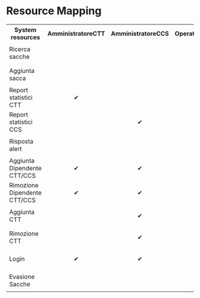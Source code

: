 ﻿# Resource Mapping


<html>
<head>
</head>
<body>
<table>
  <tr>
    <th>System resources</th>
    <th>AmministratoreCTT</th> 
    <th>AmministratoreCCS</th>
    <th>OperatoreCTT</th>
    <th>MagazziniereCTT</th>
  </tr>
  <tr>
    <td>Ricerca sacche</td>
    <td></td>
    <td></td>
    <td><p style="text-align:center;">✔</p></td>
    <td></td>
  </tr>
   <tr>
    <td>Aggiunta sacca</td>
    <td></td>
    <td></td>
    <td></td>
    <td><p style="text-align:center;">✔</p></td>
  </tr>
   <tr>
    <td>Report statistici CTT</td>
    <td><p style="text-align:center;">✔</p></td>
    <td></td>
    <td></td>
    <td></td>
  </tr>
  <tr>
    <td>Report statistici CCS</td>
    <td></td>
    <td><p style="text-align:center;">✔</p></td>
    <td></td>
    <td></td>
  </tr>
  <tr>
    <td>Risposta alert</td>
    <td></td>
    <td></td>
    <td><p style="text-align:center;">✔</p></td>
    <td></td>
  </tr>
  <tr>
    <td>Aggiunta Dipendente CTT/CCS</td>
    <td><p style="text-align:center;">✔</p></td>
    <td><p style="text-align:center;">✔</p></td>
    <td></td>
    <td></td>
  </tr>
  <tr>
    <td>Rimozione Dipendente CTT/CCS</td>
    <td><p style="text-align:center;">✔</p></td>
    <td><p style="text-align:center;">✔</p></td>
    <td></td>
    <td></td>
  </tr>
  <tr>
    <td>Aggiunta CTT</td>
    <td></td>
    <td><p style="text-align:center;">✔</p></td>
    <td></td>
    <td></td>
  </tr>
  <tr>
    <td>Rimozione CTT</td>
    <td></td>
    <td><p style="text-align:center;">✔</p></td>
    <td></td>
    <td></td>
  </tr>
  <tr>
    <td>Login</td>
    <td><p style="text-align:center;">✔</p></td>
    <td><p style="text-align:center;">✔</p></td>
    <td><p style="text-align:center;">✔</p></td>
    <td><p style="text-align:center;">✔</p></td>
  </tr>
  <tr>
    <td>Evasione Sacche</td>
    <td></td>
    <td></td>
    <td></td>
    <td><p style="text-align:center;">✔</p></td>
 </tr>


</table>
<br>



</body>
</html>
